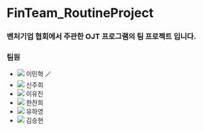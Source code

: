 # FinTeam_RoutineProject

### 벤처기업 협회에서 주관한 OJT 프로그램의 팀 프로젝트 입니다. 

### 팀원
- <img src="https://img.shields.io/badge/frontend-61DAFB?style=flat-square&logo=React&logoColor=white"/></a> 이민혁 🪄
- <img src="https://img.shields.io/badge/frontend-61DAFB?style=flat-square&logo=React&logoColor=white"/></a> 신주희
- <img src="https://img.shields.io/badge/frontend-61DAFB?style=flat-square&logo=React&logoColor=white"/></a> 이유진
- <img src="https://img.shields.io/badge/backend-6DB33F?style=flat-square&logo=SpringBoot&logoColor=white"/></a> 한찬희
- <img src="https://img.shields.io/badge/backend-6DB33F?style=flat-square&logo=SpringBoot&logoColor=white"/></a> 유하영
- <img src="https://img.shields.io/badge/backend-6DB33F?style=flat-square&logo=SpringBoot&logoColor=white"/></a> 김승현


